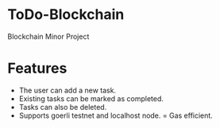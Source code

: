 # ToDo-Blockchain
Blockchain Minor Project
# Features
- The user can add a new task.
- Existing tasks can be marked as completed.
- Tasks can also be deleted.
- Supports goerli testnet and localhost node.
= Gas efficient.
